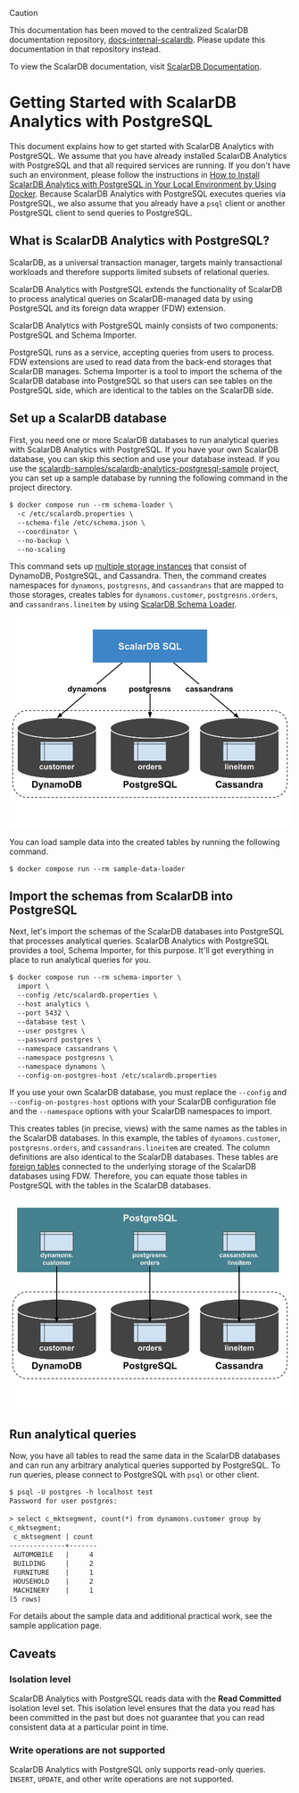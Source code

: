 > [!CAUTION]
> 
> This documentation has been moved to the centralized ScalarDB documentation repository, [docs-internal-scalardb](https://github.com/scalar-labs/docs-internal-scalardb). Please update this documentation in that repository instead.
> 
> To view the ScalarDB documentation, visit [ScalarDB Documentation](https://scalardb.scalar-labs.com/docs/).

# Getting Started with ScalarDB Analytics with PostgreSQL

This document explains how to get started with ScalarDB Analytics with PostgreSQL. We assume that you have already installed ScalarDB Analytics with PostgreSQL and that all required services are running. If you don't have such an environment, please follow the instructions in [How to Install ScalarDB Analytics with PostgreSQL in Your Local Environment by Using Docker](./installation.md). Because ScalarDB Analytics with PostgreSQL executes queries via PostgreSQL, we also assume that you already have a `psql` client or another PostgreSQL client to send queries to PostgreSQL.

## What is ScalarDB Analytics with PostgreSQL?

ScalarDB, as a universal transaction manager, targets mainly transactional workloads and therefore supports limited subsets of relational queries.

ScalarDB Analytics with PostgreSQL extends the functionality of ScalarDB to process analytical queries on ScalarDB-managed data by using PostgreSQL and its foreign data wrapper (FDW) extension.

ScalarDB Analytics with PostgreSQL mainly consists of two components: PostgreSQL and Schema Importer.

PostgreSQL runs as a service, accepting queries from users to process. FDW extensions are used to read data from the back-end storages that ScalarDB manages. Schema Importer is a tool to import the schema of the ScalarDB database into PostgreSQL so that users can see tables on the PostgreSQL side, which are identical to the tables on the ScalarDB side.

## Set up a ScalarDB database

First, you need one or more ScalarDB databases to run analytical queries with ScalarDB Analytics with PostgreSQL. If you have your own ScalarDB database, you can skip this section and use your database instead. If you use the [scalardb-samples/scalardb-analytics-postgresql-sample](https://github.com/scalar-labs/scalardb-samples/tree/main/scalardb-analytics-postgresql-sample) project, you can set up a sample database by running the following command in the project directory.

```shell
$ docker compose run --rm schema-loader \
  -c /etc/scalardb.properties \
  --schema-file /etc/schema.json \
  --coordinator \
  --no-backup \
  --no-scaling
```

This command sets up [multiple storage instances](https://scalardb.scalar-labs.com/docs/latest/multi-storage-transactions/) that consist of DynamoDB, PostgreSQL, and Cassandra. Then, the command creates namespaces for `dynamons`, `postgresns`, and `cassandrans` that are mapped to those storages, creates tables for `dynamons.customer`, `postgresns.orders`, and `cassandrans.lineitem` by using [ScalarDB Schema Loader](https://scalardb.scalar-labs.com/docs/latest/schema-loader/).

![Multi-storage overview](./images/multi-storage-overview.png)

You can load sample data into the created tables by running the following command.

```console
$ docker compose run --rm sample-data-loader
```

## Import the schemas from ScalarDB into PostgreSQL

Next, let's import the schemas of the ScalarDB databases into PostgreSQL that processes analytical queries. ScalarDB Analytics with PostgreSQL provides a tool, Schema Importer, for this purpose. It'll get everything in place to run analytical queries for you.

```shell
$ docker compose run --rm schema-importer \
  import \
  --config /etc/scalardb.properties \
  --host analytics \
  --port 5432 \
  --database test \
  --user postgres \
  --password postgres \
  --namespace cassandrans \
  --namespace postgresns \
  --namespace dynamons \
  --config-on-postgres-host /etc/scalardb.properties
```

If you use your own ScalarDB database, you must replace the `--config` and `--config-on-postgres-host` options with your ScalarDB configuration file and the `--namespace` options with your ScalarDB namespaces to import.

This creates tables (in precise, views) with the same names as the tables in the ScalarDB databases. In this example, the tables of `dynamons.customer`, `postgresns.orders`, and `cassandrans.lineitem` are created. The column definitions are also identical to the ScalarDB databases. These tables are [foreign tables](https://www.postgresql.org/docs/current/sql-createforeigntable.html) connected to the underlying storage of the ScalarDB databases using FDW. Therefore, you can equate those tables in PostgreSQL with the tables in the ScalarDB databases.

![Imported schema](./images/imported-schema.png)

## Run analytical queries

Now, you have all tables to read the same data in the ScalarDB databases and can run any arbitrary analytical queries supported by PostgreSQL. To run queries, please connect to PostgreSQL with `psql` or other client.

```shell
$ psql -U postgres -h localhost test
Password for user postgres:

> select c_mktsegment, count(*) from dynamons.customer group by c_mktsegment;
 c_mktsegment | count
--------------+-------
 AUTOMOBILE   |     4
 BUILDING     |     2
 FURNITURE    |     1
 HOUSEHOLD    |     2
 MACHINERY    |     1
(5 rows)
```

For details about the sample data and additional practical work, see the sample application page.

## Caveats

### Isolation level

ScalarDB Analytics with PostgreSQL reads data with the **Read Committed** isolation level set. This isolation level ensures that the data you read has been committed in the past but does not guarantee that you can read consistent data at a particular point in time.

### Write operations are not supported

ScalarDB Analytics with PostgreSQL only supports read-only queries. `INSERT`, `UPDATE`, and other write operations are not supported.
